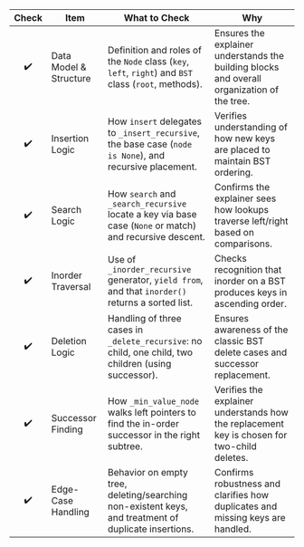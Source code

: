 | Check | Item                   | What to Check                                                                                                | Why                                                                                         |
| :---: | ---------------------- | ------------------------------------------------------------------------------------------------------------ | ------------------------------------------------------------------------------------------- |
|   ✔️  | Data Model & Structure | Definition and roles of the `Node` class (`key`, `left`, `right`) and `BST` class (`root`, methods).         | Ensures the explainer understands the building blocks and overall organization of the tree. |
|   ✔️  | Insertion Logic        | How `insert` delegates to `_insert_recursive`, the base case (`node is None`), and recursive placement.      | Verifies understanding of how new keys are placed to maintain BST ordering.                 |
|   ✔️  | Search Logic           | How `search` and `_search_recursive` locate a key via base case (`None` or match) and recursive descent.     | Confirms the explainer sees how lookups traverse left/right based on comparisons.           |
|   ✔️  | Inorder Traversal      | Use of `_inorder_recursive` generator, `yield from`, and that `inorder()` returns a sorted list.             | Checks recognition that inorder on a BST produces keys in ascending order.                  |
|   ✔️  | Deletion Logic         | Handling of three cases in `_delete_recursive`: no child, one child, two children (using successor).         | Ensures awareness of the classic BST delete cases and successor replacement.                |
|   ✔️  | Successor Finding      | How `_min_value_node` walks left pointers to find the in-order successor in the right subtree.               | Verifies the explainer understands how the replacement key is chosen for two-child deletes. |
|   ✔️  | Edge-Case Handling     | Behavior on empty tree, deleting/searching non-existent keys, and treatment of duplicate insertions.         | Confirms robustness and clarifies how duplicates and missing keys are handled.              |
